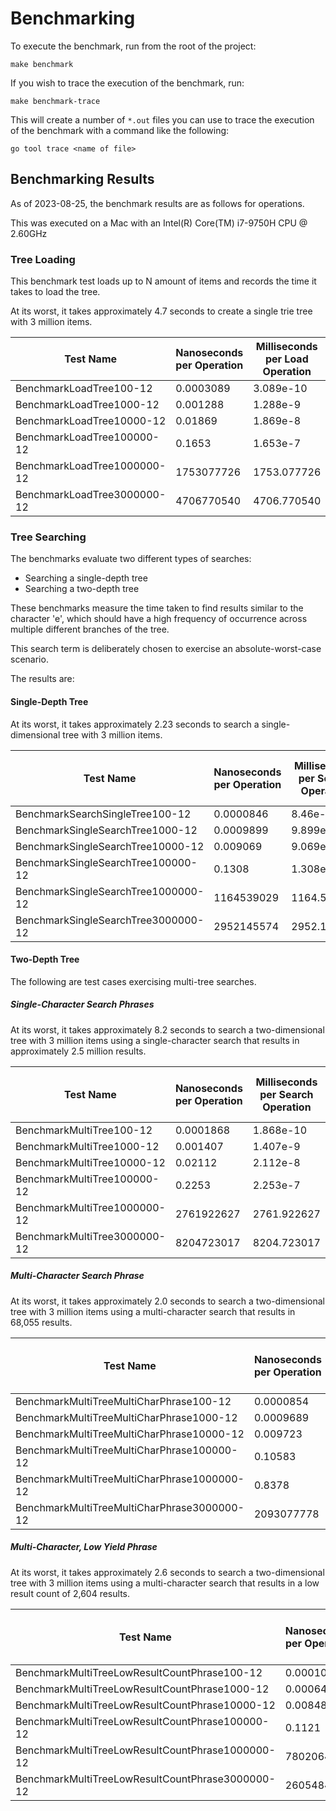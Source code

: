 # Benchmarking

To execute the benchmark, run from the root of the project:

```
make benchmark
```

If you wish to trace the execution of the benchmark, run:

```
make benchmark-trace
```

This will create a number of `*.out` files you can use to trace the execution of the benchmark with a command like the following:

```
go tool trace <name of file>
```

## Benchmarking Results

As of 2023-08-25, the benchmark results are as follows for operations.

This was executed on a Mac with an Intel(R) Core(TM) i7-9750H CPU @ 2.60GHz

### Tree Loading

This benchmark test loads up to N amount of items and records the time it takes to load the tree.

At its worst, it takes approximately 4.7 seconds to create a single trie tree with 3 million items.

| Test Name                   | Nanoseconds per Operation | Milliseconds per Load Operation |
|-----------------------------|---------------------------|---------------------------------|
| BenchmarkLoadTree100-12     | 0.0003089                 | 3.089e-10                       |
| BenchmarkLoadTree1000-12    | 0.001288                  | 1.288e-9                        |
| BenchmarkLoadTree10000-12   | 0.01869                   | 1.869e-8                        |
| BenchmarkLoadTree100000-12  | 0.1653                    | 1.653e-7                        |
| BenchmarkLoadTree1000000-12 | 1753077726                | 1753.077726                     |
| BenchmarkLoadTree3000000-12 | 4706770540                | 4706.770540                     |

### Tree Searching

The benchmarks evaluate two different types of searches:

* Searching a single-depth tree
* Searching a two-depth tree

These benchmarks measure the time taken to find results similar to the character 'e', which should have a high frequency of occurrence across multiple different branches of the tree.

This search term is deliberately chosen to exercise an absolute-worst-case scenario.

The results are:

#### Single-Depth Tree

At its worst, it takes approximately 2.23 seconds to search a single-dimensional tree with 3 million items.

| Test Name                           | Nanoseconds per Operation | Milliseconds per Search Operation | Count of Matching Search Results |
|-------------------------------------|---------------------------|-----------------------------------|----------------------------------|
| BenchmarkSearchSingleTree100-12     | 0.0000846                 | 8.46e-11                          | 67                               |
| BenchmarkSingleSearchTree1000-12    | 0.0009899                 | 9.899e-10                         | 515                              |
| BenchmarkSingleSearchTree10000-12   | 0.009069                  | 9.069e-9                          | 4,716                            |
| BenchmarkSingleSearchTree100000-12  | 0.1308                    | 1.308e-7                          | 51,725                           |
| BenchmarkSingleSearchTree1000000-12 | 1164539029                | 1164.539029                       | 536,064                          |
| BenchmarkSingleSearchTree3000000-12 | 2952145574                | 2952.145573                       | 1,596,337                        |


#### Two-Depth Tree

The following are test cases exercising multi-tree searches.

##### Single-Character Search Phrases

At its worst, it takes approximately 8.2 seconds to search a two-dimensional tree with 3 million items using a single-character search that results in approximately 2.5 million results.

| Test Name                    | Nanoseconds per Operation | Milliseconds per Search Operation | Count of Matching Search Results |
|------------------------------|---------------------------|-----------------------------------|----------------------------------|
| BenchmarkMultiTree100-12     | 0.0001868                 | 1.868e-10                         | 75                               |
| BenchmarkMultiTree1000-12    | 0.001407                  | 1.407e-9                          | 663                              |
| BenchmarkMultiTree10000-12   | 0.02112                   | 2.112e-8                          | 6,909                            |
| BenchmarkMultiTree100000-12  | 0.2253                    | 2.253e-7                          | 77,596                           |
| BenchmarkMultiTree1000000-12 | 2761922627                | 2761.922627                       | 839,744                          |
| BenchmarkMultiTree3000000-12 | 8204723017                | 8204.723017                       | 2,498,677                        |

##### Multi-Character Search Phrase

At its worst, it takes approximately 2.0 seconds to search a two-dimensional tree with 3 million items using a multi-character search that results in 68,055 results.

| Test Name                                   | Nanoseconds per Operation | Milliseconds per Search Operation | Count of Matching Search Results |
|---------------------------------------------|---------------------------|-----------------------------------|----------------------------------|
| BenchmarkMultiTreeMultiCharPhrase100-12     | 0.0000854                 | 8.54e-11                          | 3                                |
| BenchmarkMultiTreeMultiCharPhrase1000-12    | 0.0009689                 | 9.689e-10                         | 11                               |
| BenchmarkMultiTreeMultiCharPhrase10000-12   | 0.009723                  | 9.723e-9                          | 221                              |
| BenchmarkMultiTreeMultiCharPhrase100000-12  | 0.10583                   | 1.058e-7                          | 2,059                            |
| BenchmarkMultiTreeMultiCharPhrase1000000-12 | 0.8378                    | 8.378e-7                          | 19,686                           |
| BenchmarkMultiTreeMultiCharPhrase3000000-12 | 2093077778                | 2093.077778                       | 68,055                           |

##### Multi-Character, Low Yield Phrase

At its worst, it takes approximately 2.6 seconds to search a two-dimensional tree with 3 million items using a multi-character search that results in a low result count of 2,604 results.

| Test Name                                        | Nanoseconds per Operation | Milliseconds per Search Operation | Count of Matching Search Results |
|--------------------------------------------------|---------------------------|-----------------------------------|----------------------------------|
| BenchmarkMultiTreeLowResultCountPhrase100-12     | 0.0001059                 | 1.059e-10                         | 0                                |
| BenchmarkMultiTreeLowResultCountPhrase1000-12    | 0.0006468                 | 6.468e-10                         | 0                                |
| BenchmarkMultiTreeLowResultCountPhrase10000-12   | 0.008481                  | 8.481e-9                          | 20                               |
| BenchmarkMultiTreeLowResultCountPhrase100000-12  | 0.1121                    | 1.121e-7                          | 115                              |
| BenchmarkMultiTreeLowResultCountPhrase1000000-12 | 78020647                  | 78.020647                         | 1,044                            |
| BenchmarkMultiTreeLowResultCountPhrase3000000-12 | 2605484087                | 2605.484087                       | 2,604                            |